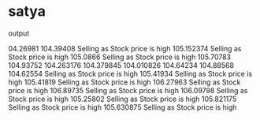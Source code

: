 # satya
output

04.26981
104.39408
Selling as Stock price is high
105.152374
Selling as Stock price is high
105.0866
Selling as Stock price is high
105.70783
104.93752
104.263176
104.379845
104.010826
104.64234
104.88568
104.62554
Selling as Stock price is high
105.41934
Selling as Stock price is high
105.41819
Selling as Stock price is high
106.27963
Selling as Stock price is high
106.89735
Selling as Stock price is high
106.09798
Selling as Stock price is high
105.25802
Selling as Stock price is high
105.821175
Selling as Stock price is high
105.630875
Selling as Stock price is high
